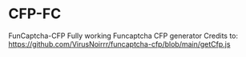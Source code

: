 # CFP-FC
FunCaptcha-CFP
Fully working Funcaptcha CFP generator
Credits to: https://github.com/VirusNoirrr/funcaptcha-cfp/blob/main/getCfp.js
